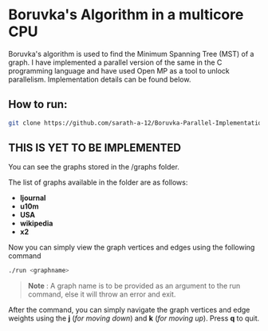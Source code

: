 # Boruvka's Algorithm in a multicore CPU

Boruvka's algorithm is used to find the Minimum Spanning Tree (MST) of a graph. I have implemented a parallel version of the same in
the C programming language and have used Open MP as a tool to unlock parallelism. Implementation details can be found below.

## How to run:

```bash
git clone https://github.com/sarath-a-12/Boruvka-Parallel-Implementation.git
```

## THIS IS YET TO BE IMPLEMENTED

You can see the graphs stored in the /graphs folder.

The list of graphs available in the folder are as follows:

- **ljournal**
- **u10m**
- **USA**
- **wikipedia**
- **x2**

Now you can simply view the graph vertices and edges using the following command

```bash
./run <graphname>
```

> **Note** : A graph name is to be provided as an argument to the run command, else it will throw an error and exit.

After the command, you can simply navigate the graph vertices and edge weights using the **j** (_for moving down_) and **k** (_for moving up_).
Press **q** to quit.
